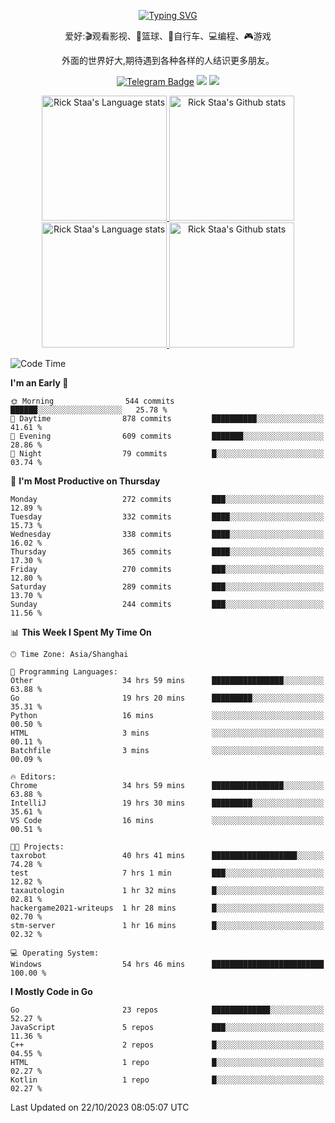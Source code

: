 <div align="center"> 

[![Typing SVG](https://readme-typing-svg.herokuapp.com?size=25&duration=2500&color=eeeeee&vCenter=true&width=200&height=40&lines=Hi+there+%F0%9F%91%8B%F0%9F%8F%BB;I'm+DanBai)](https://git.io/typing-svg)

爱好:🎬观看影视、🏀篮球、🚴自行车、💻编程、🎮游戏

外面的世界好大,期待遇到各种各样的人结识更多朋友。

[![Telegram Badge](https://img.shields.io/badge/-Telegram-blue?style=flat&logo=Telegram&logoColor=white)](https://t.me/danbai9420) 
[![](https://img.shields.io/badge/-Blog-brightgreen?style=flat&logo=Blogger&logoColor=white)](https://p00q.cn)
[![](https://img.shields.io/badge/-Email-red?style=flat&logo=Mail.Ru&logoColor=white)](mailto:danbai@88.com)
</div>

<!-- Light Mode -->
<div align="center"> 
<a href="https://github.com/anuraghazra/github-readme-stats#gh-light-mode-only">
<img height=200 src="https://github-readme-stats.vercel.app/api/top-langs/?username=danbai225&layout=compact&langs_count=10&hide_border=1&role=OWNER,COLLABORATOR#gh-light-mode-only" alt="Rick Staa's Language stats" />
</a>
<a href="https://github.com/anuraghazra/github-readme-stats#gh-light-mode-only">
<img height=200 src="https://github-readme-stats.vercel.app/api?username=danbai225&show_icons=true&count_private=true&line_height=28&hide_border=1&include_all_commits=true&card_width=450&role=OWNER,COLLABORATOR&exclude_repo=github-readme-stats#gh-light-mode-only" alt="Rick Staa's Github stats" />
</a>
</div>

<!-- Dark Mode -->
<div align="center"> 
<a href="https://github.com/anuraghazra/github-readme-stats#gh-dark-mode-only">
<img height=200 src="https://github-readme-stats.vercel.app/api/top-langs/?username=danbai225&layout=compact&langs_count=10&hide_border=1&role=OWNER,COLLABORATOR&theme=github_dark#gh-dark-mode-only" alt="Rick Staa's Language stats" />
</a>
<a href="https://github.com/anuraghazra/github-readme-stats#gh-dark-mode-only">
<img height=200 src="https://github-readme-stats.vercel.app/api?username=danbai225&show_icons=true&count_private=true&line_height=28&hide_border=1&include_all_commits=true&card_width=450&role=OWNER,COLLABORATOR&exclude_repo=github-readme-stats&theme=github_dark#gh-dark-mode-only" alt="Rick Staa's Github stats" />
</a>
</div>

<!--START_SECTION:waka-->
![Code Time](http://img.shields.io/badge/Code%20Time-1%2C334%20hrs%2025%20mins-blue)

**I'm an Early 🐤** 

```text
🌞 Morning                544 commits         ██████░░░░░░░░░░░░░░░░░░░   25.78 % 
🌆 Daytime                878 commits         ██████████░░░░░░░░░░░░░░░   41.61 % 
🌃 Evening                609 commits         ███████░░░░░░░░░░░░░░░░░░   28.86 % 
🌙 Night                  79 commits          █░░░░░░░░░░░░░░░░░░░░░░░░   03.74 % 
```
📅 **I'm Most Productive on Thursday** 

```text
Monday                   272 commits         ███░░░░░░░░░░░░░░░░░░░░░░   12.89 % 
Tuesday                  332 commits         ████░░░░░░░░░░░░░░░░░░░░░   15.73 % 
Wednesday                338 commits         ████░░░░░░░░░░░░░░░░░░░░░   16.02 % 
Thursday                 365 commits         ████░░░░░░░░░░░░░░░░░░░░░   17.30 % 
Friday                   270 commits         ███░░░░░░░░░░░░░░░░░░░░░░   12.80 % 
Saturday                 289 commits         ███░░░░░░░░░░░░░░░░░░░░░░   13.70 % 
Sunday                   244 commits         ███░░░░░░░░░░░░░░░░░░░░░░   11.56 % 
```


📊 **This Week I Spent My Time On** 

```text
🕑︎ Time Zone: Asia/Shanghai

💬 Programming Languages: 
Other                    34 hrs 59 mins      ████████████████░░░░░░░░░   63.88 % 
Go                       19 hrs 20 mins      █████████░░░░░░░░░░░░░░░░   35.31 % 
Python                   16 mins             ░░░░░░░░░░░░░░░░░░░░░░░░░   00.50 % 
HTML                     3 mins              ░░░░░░░░░░░░░░░░░░░░░░░░░   00.11 % 
Batchfile                3 mins              ░░░░░░░░░░░░░░░░░░░░░░░░░   00.09 % 

🔥 Editors: 
Chrome                   34 hrs 59 mins      ████████████████░░░░░░░░░   63.88 % 
IntelliJ                 19 hrs 30 mins      █████████░░░░░░░░░░░░░░░░   35.61 % 
VS Code                  16 mins             ░░░░░░░░░░░░░░░░░░░░░░░░░   00.51 % 

🐱‍💻 Projects: 
taxrobot                 40 hrs 41 mins      ███████████████████░░░░░░   74.28 % 
test                     7 hrs 1 min         ███░░░░░░░░░░░░░░░░░░░░░░   12.82 % 
taxautologin             1 hr 32 mins        █░░░░░░░░░░░░░░░░░░░░░░░░   02.81 % 
hackergame2021-writeups  1 hr 28 mins        █░░░░░░░░░░░░░░░░░░░░░░░░   02.70 % 
stm-server               1 hr 16 mins        █░░░░░░░░░░░░░░░░░░░░░░░░   02.32 % 

💻 Operating System: 
Windows                  54 hrs 46 mins      █████████████████████████   100.00 % 
```

**I Mostly Code in Go** 

```text
Go                       23 repos            █████████████░░░░░░░░░░░░   52.27 % 
JavaScript               5 repos             ███░░░░░░░░░░░░░░░░░░░░░░   11.36 % 
C++                      2 repos             █░░░░░░░░░░░░░░░░░░░░░░░░   04.55 % 
HTML                     1 repo              █░░░░░░░░░░░░░░░░░░░░░░░░   02.27 % 
Kotlin                   1 repo              █░░░░░░░░░░░░░░░░░░░░░░░░   02.27 % 
```




 Last Updated on 22/10/2023 08:05:07 UTC
<!--END_SECTION:waka-->
